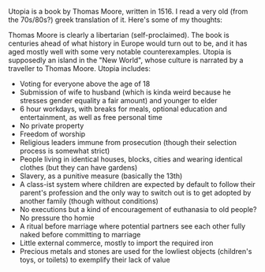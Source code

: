 Utopia is a book by Thomas Moore, written in 1516. I read a very old (from the 70s/80s?) greek translation of it. Here's some of my thoughts:

Thomas Moore is clearly a libertarian (self-proclaimed). The book is centuries ahead of what history in Europe would turn out to be, and it has aged mostly well with some very notable counterexamples. Utopia is supposedly an island in the "New World", whose culture is narrated by a traveller to Thomas Moore. Utopia includes:
* Voting for everyone above the age of 18
* Submission of wife to husband (which is kinda weird because he stresses gender equality a fair amount) and younger to elder
* 6 hour workdays, with breaks for meals, optional education and entertainment, as well as free personal time
* No private property
* Freedom of worship
* Religious leaders immune from prosecution (though their selection process is somewhat strict)
* People living in identical houses, blocks, cities and wearing identical clothes (but they can have gardens)
* Slavery, as a punitive measure (basically the 13th)
* A class-ist system where children are expected by default to follow their parent's profession and the only way to switch out is to get adopted by another family (though without conditions)
* No executions but a kind of encouragement of euthanasia to old people? No pressure tho homie
* A ritual before marriage where potential partners see each other fully naked before committing to marriage
* Little external commerce, mostly to import the required iron
* Precious metals and stones are used for the lowliest objects (children's toys, or toilets) to exemplify their lack of value